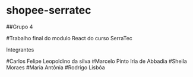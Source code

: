 ﻿# shopee-serratec
 
 ##Grupo 4
 
 #Trabalho final do modulo React do curso SerraTec
 
 Integrantes
 
 #Carlos Felipe Leopoldino da silva
 #Marcelo Pinto Iria de Abbadia
 #Sheila Moraes
 #Maria Antônia
 #Rodrigo Lisbôa
